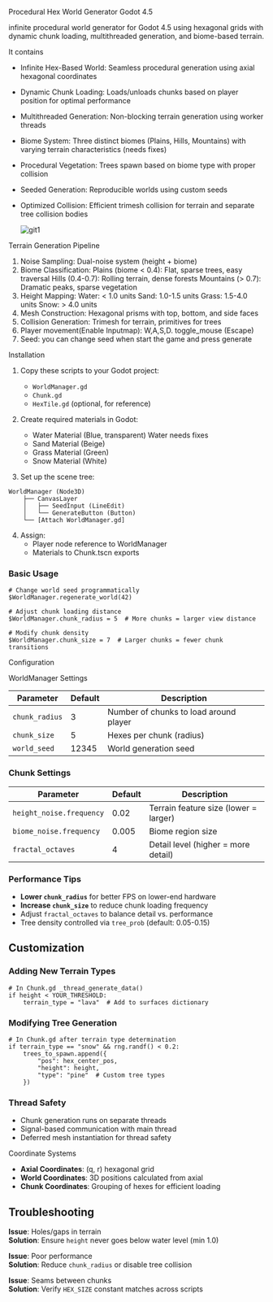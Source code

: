 Procedural Hex World Generator Godot 4.5

infinite procedural world generator for Godot 4.5 using hexagonal grids with dynamic chunk loading, multithreaded generation, and biome-based terrain.

It contains

- Infinite Hex-Based World: Seamless procedural generation using axial hexagonal coordinates
- Dynamic Chunk Loading: Loads/unloads chunks based on player position for optimal performance
- Multithreaded Generation: Non-blocking terrain generation using worker threads
- Biome System: Three distinct biomes (Plains, Hills, Mountains) with varying terrain characteristics (needs fixes)
- Procedural Vegetation: Trees spawn based on biome type with proper collision
- Seeded Generation: Reproducible worlds using custom seeds
- Optimized Collision: Efficient trimesh collision for terrain and separate tree collision bodies


    ![git1](https://github.com/user-attachments/assets/64cb7e3a-c0c3-4fed-8f24-0c2c91069ef8)


 Terrain Generation Pipeline

1. Noise Sampling: Dual-noise system (height + biome)
2. Biome Classification: 
   Plains (biome < 0.4): Flat, sparse trees, easy traversal
   Hills (0.4-0.7): Rolling terrain, dense forests
   Mountains (> 0.7): Dramatic peaks, sparse vegetation
3. Height Mapping:
   Water: < 1.0 units
   Sand: 1.0-1.5 units
   Grass: 1.5-4.0 units
   Snow: > 4.0 units
4. Mesh Construction: Hexagonal prisms with top, bottom, and side faces
5. Collision Generation: Trimesh for terrain, primitives for trees
6. Player movement(Enable Inputmap): W,A,S,D. toggle_mouse (Escape)
7. Seed: you can change seed when start the game and press generate

 Installation

1. Copy these scripts to your Godot project:
   - `WorldManager.gd`
   - `Chunk.gd`
   - `HexTile.gd` (optional, for reference)

2. Create required materials in Godot:
   - Water Material (Blue, transparent)   Water needs fixes
   - Sand Material (Beige)
   - Grass Material (Green)
   - Snow Material (White)

3. Set up the scene tree:
```
WorldManager (Node3D)
    ├── CanvasLayer
    │   ├── SeedInput (LineEdit)
    │   └── GenerateButton (Button)
    └── [Attach WorldManager.gd]
```

4. Assign:
   - Player node reference to WorldManager
   - Materials to Chunk.tscn exports

### Basic Usage

```gdscript
# Change world seed programmatically
$WorldManager.regenerate_world(42)

# Adjust chunk loading distance
$WorldManager.chunk_radius = 5  # More chunks = larger view distance

# Modify chunk density
$WorldManager.chunk_size = 7  # Larger chunks = fewer chunk transitions
```

Configuration

WorldManager Settings

| Parameter | Default | Description |
|-----------|---------|-------------|
| `chunk_radius` | 3 | Number of chunks to load around player |
| `chunk_size` | 5 | Hexes per chunk (radius) |
| `world_seed` | 12345 | World generation seed |

### Chunk Settings

| Parameter | Default | Description |
|-----------|---------|-------------|
| `height_noise.frequency` | 0.02 | Terrain feature size (lower = larger) |
| `biome_noise.frequency` | 0.005 | Biome region size |
| `fractal_octaves` | 4 | Detail level (higher = more detail) |

### Performance Tips

- **Lower `chunk_radius`** for better FPS on lower-end hardware
- **Increase `chunk_size`** to reduce chunk loading frequency
- Adjust `fractal_octaves` to balance detail vs. performance
- Tree density controlled via `tree_prob` (default: 0.05-0.15)

## Customization

### Adding New Terrain Types

```gdscript
# In Chunk.gd _thread_generate_data()
if height < YOUR_THRESHOLD:
    terrain_type = "lava"  # Add to surfaces dictionary
```

### Modifying Tree Generation

```gdscript
# In Chunk.gd after terrain type determination
if terrain_type == "snow" && rng.randf() < 0.2:
    trees_to_spawn.append({
        "pos": hex_center_pos, 
        "height": height,
        "type": "pine"  # Custom tree types
    })
```

### Thread Safety

- Chunk generation runs on separate threads
- Signal-based communication with main thread
- Deferred mesh instantiation for thread safety

Coordinate Systems

- **Axial Coordinates**: (q, r) hexagonal grid
- **World Coordinates**: 3D positions calculated from axial
- **Chunk Coordinates**: Grouping of hexes for efficient loading


## Troubleshooting

**Issue**: Holes/gaps in terrain  
**Solution**: Ensure `height` never goes below water level (min 1.0)

**Issue**: Poor performance  
**Solution**: Reduce `chunk_radius` or disable tree collision

**Issue**: Seams between chunks  
**Solution**: Verify `HEX_SIZE` constant matches across scripts

